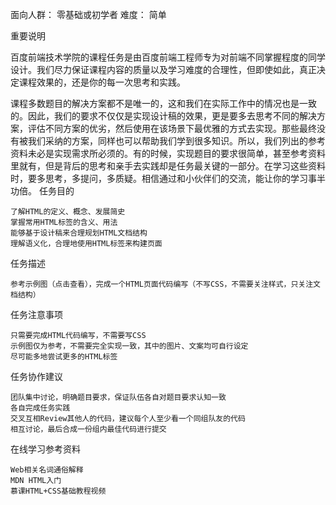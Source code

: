 
面向人群：
    零基础或初学者
难度：
    简单

重要说明

百度前端技术学院的课程任务是由百度前端工程师专为对前端不同掌握程度的同学设计。我们尽力保证课程内容的质量以及学习难度的合理性，但即使如此，真正决定课程效果的，还是你的每一次思考和实践。

课程多数题目的解决方案都不是唯一的，这和我们在实际工作中的情况也是一致的。因此，我们的要求不仅仅是实现设计稿的效果，更是要多去思考不同的解决方案，评估不同方案的优劣，然后使用在该场景下最优雅的方式去实现。那些最终没有被我们采纳的方案，同样也可以帮助我们学到很多知识。所以，我们列出的参考资料未必是实现需求所必须的。有的时候，实现题目的要求很简单，甚至参考资料里就有，但是背后的思考和亲手去实践却是任务最关键的一部分。在学习这些资料时，要多思考，多提问，多质疑。相信通过和小伙伴们的交流，能让你的学习事半功倍。
任务目的

    了解HTML的定义、概念、发展简史
    掌握常用HTML标签的含义、用法
    能够基于设计稿来合理规划HTML文档结构
    理解语义化，合理地使用HTML标签来构建页面

任务描述

    参考示例图（点击查看），完成一个HTML页面代码编写（不写CSS，不需要关注样式，只关注文档结构）

任务注意事项

    只需要完成HTML代码编写，不需要写CSS
    示例图仅为参考，不需要完全实现一致，其中的图片、文案均可自行设定
    尽可能多地尝试更多的HTML标签

任务协作建议

    团队集中讨论，明确题目要求，保证队伍各自对题目要求认知一致
    各自完成任务实践
    交叉互相Review其他人的代码，建议每个人至少看一个同组队友的代码
    相互讨论，最后合成一份组内最佳代码进行提交

在线学习参考资料

    Web相关名词通俗解释
    MDN HTML入门
    慕课HTML+CSS基础教程视频
